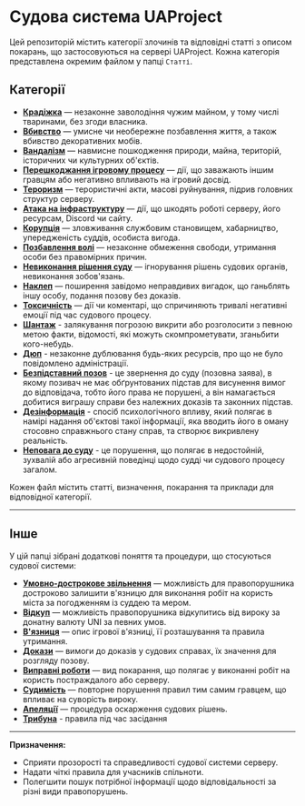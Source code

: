 # Судова система UAProject

Цей репозиторій містить категорії злочинів та відповідні статті з описом покарань, що застосовуються на сервері UAProject. Кожна категорія представлена окремим файлом у папці `Статті`.

## Категорії

- **[Крадіжка](Статті/Крадіжка.md)** — незаконне заволодіння чужим майном, у тому числі тваринами, без згоди власника.
- **[Вбивство](Статті/Вбивство.md)** — умисне чи необережне позбавлення життя, а також вбивство декоративних мобів.
- **[Вандалізм](Статті/Вандалізм.md)** — навмисне пошкодження природи, майна, територій, історичних чи культурних об'єктів.
- **[Перешкоджання ігровому процесу](Статті/Перешкоджання.md)** — дії, що заважають іншим гравцям або негативно впливають на ігровий досвід.
- **[Тероризм](Статті/Тероризм.md)** — терористичні акти, масові руйнування, підрив головних структур серверу.
- **[Атака на інфраструктуру](Статті/Атака%20на%20інфраструктуру.md)** — дії, що шкодять роботі серверу, його ресурсам, Discord чи сайту.
- **[Корупція](Статті/Корупція.md)** — зловживання службовим становищем, хабарництво, упередженість суддів, особиста вигода.
- **[Позбавлення волі](Статті/Позбавлення%20волі.md)** — незаконне обмеження свободи, утримання особи без правомірних причин.
- **[Невиконання рішення суду](Статті/Невиконання%20рішення%20суду.md)** — ігнорування рішень судових органів, невиконання зобов'язань.
- **[Наклеп](Статті/Наклеп.md)** — поширення завідомо неправдивих вигадок, що ганьблять іншу особу, подання позову без доказів.
- **[Токсичність](Статті/Токсичність.md)** — дії чи коментарі, що спричиняють тривалі негативні емоції під час судового процесу.
- **[Шантаж](Статті/Шантаж.md)** - залякування погрозою викрити або розголосити з певною метою факти, відомості, які можуть скомпрометувати, зганьбити кого-небудь. 
- **[Дюп](Статті/Дюп.md)** - незаконне дублювання будь-яких ресурсів, про що не було повідомлено адміністрації.
- **[Безпідставний позов](Статті/Безпідставний%20позов.md)** - це звернення до суду (позовна заява), в якому позивач не має обґрунтованих підстав для висунення вимог до відповідача, тобто його права не порушені, а він намагається добитися виграшу справи без належних доказів та законних підстав.
- **[Дезінформація](Статті/Дезінформація.md)** - спосіб психологічного впливу, який полягає в намірі надання об'єктові такої інформації, яка вводить його в оману стосовно справжнього стану справ, та створює викривлену реальність.
- **[Неповага до суду](Статті/Неповага%20до%20суду.md)** - це порушення, що полягає в недостойній, зухвалій або агресивній поведінці щодо судді чи судового процесу загалом.

Кожен файл містить статті, визначення, покарання та приклади для відповідної категорії.

---

## Інше

У цій папці зібрані додаткові поняття та процедури, що стосуються судової системи:

- **[Умовно-дострокове звільнення](Інше/Умовно-дострокове%20звільнення.md)** — можливість для правопорушника достроково залишити в'язницю для виконання робіт на користь міста за погодженням із суддею та мером.
- **[Відкуп](Інше/Відкуп.md)** — можливість правопорушника відкупитись від вироку за донатну валюту UNI за певних умов.
- **[В'язниця](Інше/В'язниця.md)** — опис ігрової в'язниці, її розташування та правила утримання.
- **[Докази](Інше/Докази.md)** — вимоги до доказів у судових справах, їх значення для розгляду позову.
- **[Виправні роботи](Інше/Виправні%20роботи.md)** — вид покарання, що полягає у виконанні робіт на користь постраждалого або серверу.
- **[Судимість](Інше/Судимість.md)** — повторне порушення правил тим самим гравцем, що впливає на суворість вироку.
- **[Апеляції](Інше/Апеляції.md)** — процедура оскарження судових рішень.
- **[Трибуна](Інше/Трибуна.md)** - правила під час засідання

---

**Призначення:**

- Сприяти прозорості та справедливості судової системи серверу.
- Надати чіткі правила для учасників спільноти.
- Полегшити пошук потрібної інформації щодо відповідальності за різні види правопорушень.

